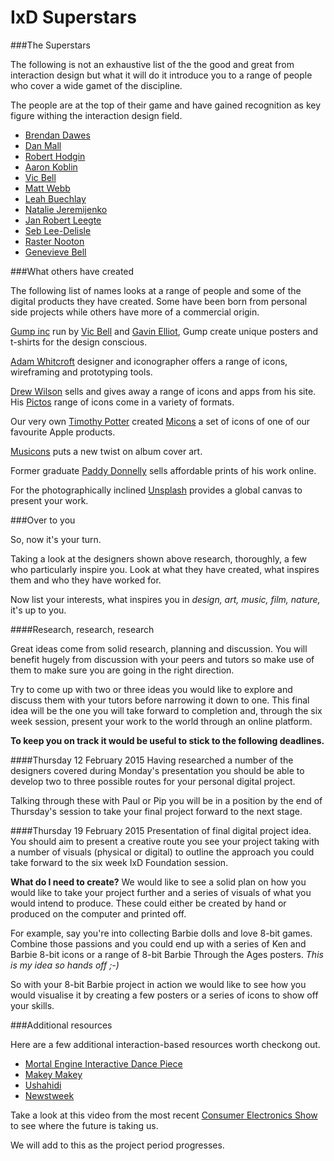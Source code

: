 IxD Superstars
==============

###The Superstars


The following is not an exhaustive list of the the good and great from interaction design but what it will do it introduce you to a range of people who cover a wide gamet of the discipline.

The people are at the top of their game and have gained recognition as key figure withing the interaction design field.

- [Brendan Dawes](http://brendandawes.com)
- [Dan Mall](http://danielmall.com)
- [Robert Hodgin](http://roberthodgin.com)
- [Aaron Koblin](http://www.aaronkoblin.com)
- [Vic Bell](http://www.vicbell.co.uk)
- [Matt Webb](http://berglondon.com/studio/matt-webb)
- [Leah Buechlay](http://leahbuechley.com)
- [Natalie Jeremijenko](http://www.nataliejeremijenko.com)
- [Jan Robert Leegte](http://www.leegte.org)
- [Seb Lee-Delisle](http://seb.ly)
- [Raster Nooton](http://www.raster-noton.net)
- [Genevieve Bell](http://newsroom.intel.com/community/intel_newsroom/bios?n=Genevieve%20Bell&f=searchAll)


###What others have created

The following list of names looks at a range of people and some of the digital products they have created. Some have been born from personal side projects while others have more of a commercial origin.

[Gump inc](http://gumpinc.com) run by [Vic Bell](http://www.vicbell.co.uk) and [Gavin Elliot](http://www.gavinelliott.co.uk), Gump create unique posters and t-shirts for the design conscious.

[Adam Whitcroft](http://adamwhitcroft.com) designer and iconographer offers a range of icons, wireframing and prototyping tools.

[Drew Wilson](http://drewwilson.com) sells and gives away a range of icons and apps from his site. His [Pictos](http://pictos.cc) range of icons come in a variety of formats.

Our very own [Timothy Potter](http://tejpotter.com) created [Micons](http://micons.tejpotter.com) a set of icons of one of our favourite Apple products.

[Musicons](http://musicons.co) puts a new twist on album cover art.

Former graduate [Paddy Donnelly](http://lefft.com) sells affordable prints of his work online.

For the photographically inclined [Unsplash](https://unsplash.com) provides a global canvas to present your work.

###Over to you

So, now it's your turn. 

Taking a look at the designers shown above research, thoroughly, a few who particularly inspire you. Look at what they have created, what inspires them and who they have worked for. 

Now list your interests, what inspires you in *design, art, music, film, nature,* it's up to you.

####Research, research, research

Great ideas come from solid research, planning and discussion. You will benefit hugely from discussion with your peers and tutors so make use of them to make sure you are going in the right direction. 

Try to come up with two or three ideas you would like to explore and discuss them with your tutors before narrowing it down to one. This final idea will be the one you will take forward to completion and, through the six week session, present your work to the world through an online platform.

**To keep you on track it would be useful to stick to the following deadlines.**

####Thursday 12 February 2015
Having researched a number of the designers covered during Monday's presentation you should be able to develop two to three possible routes for your personal digital project. 

Talking through these with Paul or Pip you will be in a position by the end of Thursday's session to take your final project forward to the next stage.


####Thursday 19 February 2015
Presentation of final digital project idea. You should aim to present a creative route you see your project taking with a number of visuals (physical or digital) to outline the approach you could take forward to the six week IxD Foundation session.

**What do I need to create?** We would like to see a solid plan on how you would like to take your project further and a series of visuals of what you would intend to produce. These could either be created by hand or produced on the computer and printed off. 

For example, say you're into collecting Barbie dolls and love 8-bit games. Combine those passions and you could end up with a series of Ken and Barbie 8-bit icons or a range of 8-bit Barbie Through the Ages posters. *This is my idea so hands off ;-)* 

So with your 8-bit Barbie project in action we would like to see how you would visualise it by creating a few posters or a series of icons to show off your skills.


###Additional resources

Here are a few additional interaction-based resources worth checkong out.

- [Mortal Engine Interactive Dance Piece](http://www.youtube.com/watch?v=sbjOMualLVs )
- [Makey Makey](http://makeymakey.com)
- [Ushahidi](http://www.ushahidi.com)
- [Newstweek](http://newstweek.com)

Take a look at this video from the most recent [Consumer Electronics Show](http://www.youtube.com/watch?v=Q31IRTwk4rM) to see where the future is taking us.

We will add to this as the project period progresses.




